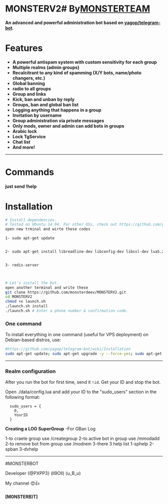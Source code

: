# MONSTERV2# By[MONSTERTEAM](https://telegram.me/M0NSTERB0T)


**An advanced and powerful administration bot based on [yagop/telegram-bot](https://github.com/yagop/telegram-bot)**.
# Features

* **A powerful antispam system with custom sensitivity for each group**
* **Multiple realms (admin groups)**
* **Recalcitrant to any kind of spamming (X/Y bots, name/photo changers, etc.)**
* **Global banning**
* **radio to all groups**
* **Group and  links**
* **Kick, ban and unban by reply**
* **Groups, ban and global ban list**
* **Logging anything that happens in a group**
* **Invitation by username**
* **Group administration via private messages**
* **Only mods, owner and admin can add bots in groups**
* **Arabic lock**
* **Lock TgService**
* **Chat list**
* **And more!**


* * *

# Commands
#### just send !help

# Installation

```sh
# Install dependencies.
# Tested on Ubuntu 14.04. For other OSs, check out https://github.com/yagop/telegram-bot/wiki/Installation
open new trminal and wirte these codes 

1- sudo apt-get update


2- sudo apt-get install libreadline-dev libconfig-dev libssl-dev lua5.2 liblua5.2-dev libevent-dev make autoconf unzip git redis-server g++ libjansson-dev libpython-dev expat libexpat1-dev


3- redis-server



# Let's install the bot.
open another terminal and write these
git clone https://github.com/monsterdeev/MONSTERV2.git
cd MONSTERV2
chmod +x launch.sh
./launch.sh install
./launch.sh # Enter a phone number & confirmation code.
```
### One command
To install everything in one command (useful for VPS deployment) on Debian-based distros, use:
```sh
#https://github.com/yagop/telegram-bot/wiki/Installation
sudo apt-get update; sudo apt-get upgrade -y --force-yes; sudo apt-get dist-upgrade -y --force-yes; sudo apt-get install libreadline-dev libconfig-dev libssl-dev lua5.2 liblua5.2-dev lua-socket lua-sec lua-expat libevent-dev libjansson* libpython-dev make unzip git redis-server g++ autoconf -y --force-yes && git clone https://github.com/monsterdeev/MONSTERV2.git && cd MONSTERV2 && chmod +x launch.sh && ./launch.sh install && ./launch.sh
```

* * *

### Realm configuration

After you run the bot for first time, send it `!id`. Get your ID and stop the bot.

Open ./data/config.lua and add your ID to the "sudo_users" section in the following format:
```
  sudo_users = {
    0,
    YourID
  }
```
**Creating a LOG SuperGroup**
	-For GBan Log

 1-to craete group use /creategroup
 2-to active bot in group use /mmodadd
 2-to remove bot from group use /modrem
 3-there 3 help list 1-sphelp 2-spban 3-dvhelp

* * *

#MONSTERBOT

 Developer
{@PXPP3}
(ll9Oll)
(u_B_u)

My channel 😍👍
#### [M0NSTERB)T]

